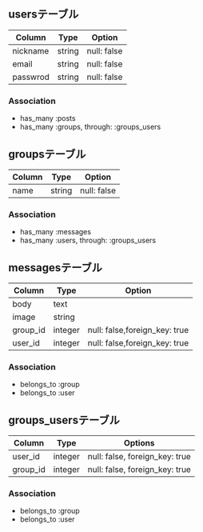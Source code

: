 ## usersテーブル

|Column|Type|Option|
|------|----|------|
|nickname|string|null: false|
|email|string|null: false|
|passwrod|string|null: false|

### Association
- has_many :posts
- has_many :groups, through: :groups_users

## groupsテーブル

|Column|Type|Option|
|------|----|------|
|name|string|null: false|

### Association
- has_many :messages
- has_many :users, through: :groups_users

## messagesテーブル

|Column|Type|Option|
|------|----|------|
|body|text||
|image|string||
|group_id|integer|null: false,foreign_key: true|
|user_id|integer|null: false,foreign_key: true|

### Association
- belongs_to :group
- belongs_to :user

## groups_usersテーブル

|Column|Type|Options|
|------|----|-------|
|user_id|integer|null: false, foreign_key: true|
|group_id|integer|null: false, foreign_key: true|

### Association
- belongs_to :group
- belongs_to :user
